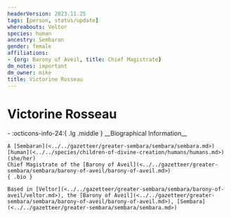 ```yaml
---
headerVersion: 2023.11.25
tags: [person, status/update]
whereabouts: Veltor
species: human
ancestry: Sembaran
gender: female
affiliations:
- {org: Barony of Aveil, title: Chief Magistrate}
dm_notes: important
dm_owner: mike
title: Victorine Rosseau
---
```

# Victorine Rosseau
<div class="grid cards ext-narrow-margin ext-one-column" markdown>
- :octicons-info-24:{ .lg .middle } __Biographical Information__

    A [Sembaran](<../../gazetteer/greater-sembara/sembara/sembara.md>) [human](<../../species/children-of-divine-creation/humans/humans.md>) (she/her)  
    Chief Magistrate of the [Barony of Aveil](<../../gazetteer/greater-sembara/sembara/barony-of-aveil/barony-of-aveil.md>)  
    { .bio }

    Based in [Veltor](<../../gazetteer/greater-sembara/sembara/barony-of-aveil/veltor.md>), the [Barony of Aveil](<../../gazetteer/greater-sembara/sembara/barony-of-aveil/barony-of-aveil.md>), [Sembara](<../../gazetteer/greater-sembara/sembara/sembara.md>)
</div>


